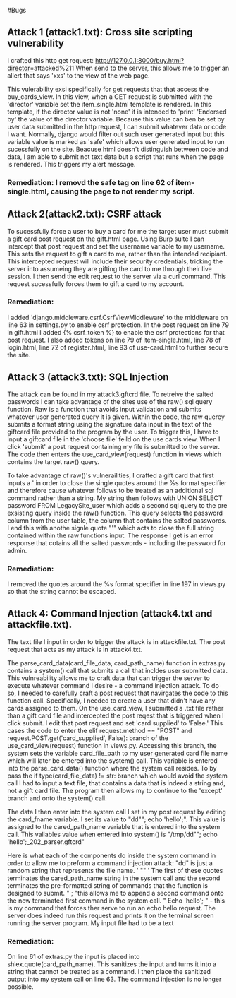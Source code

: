 #Bugs

## Attack 1 (attack1.txt): Cross site scripting vulnerability

I crafted this http get request: http://127.0.0.1:8000/buy.html?director=<script>alert('xxs')</script>attacked%211 
When send to the server, this allows me to trigger an allert that says 'xxs' to the view of the web page. 


This vulerability exsi specifically for get requests that that access the buy_cards_view. 
In this view, when a GET request is submitted with the 'director' variable set the item_single.html template is rendered. 
In this template, if the director value is not 'none' it is intended to 'print' 'Endorsed by' the value of the director variable. Because this value can ben be set by user data submitted in the http request, I can submit whatever data or code I want.
Normally, django would filter out such user generated input but this variable value is marked as 'safe' which allows user generated input to run sucessfully on the site. 
Beacuse html doesn't distinguish between code and data, I am able to submit not text data but a script that runs when the page is rendered.
This triggers my alert message. 

### Remediation: I removd the safe tag on line 62 of item-single.html, causing the page to not render my script.

## Attack 2(attack2.txt): CSRF attack 

To sucessfully force a user to buy a card for me the target user must submit a gift card post request on the gift.html page.
Using Burp suite I can intercept that post request and set the username variable to my username. This sets the request to gift a card to me, rather than the intended recipiant.
This intercepted request will include their security credentials, tricking the server into assumeing they are gifting the card to me through their live session. 
I then  send the edit request to the server via a curl command.
This request sucessfully forces them to gift a card to my account. 

### Remediation: 
I added 'django.middleware.csrf.CsrfViewMiddleware' to the middleware on line 63 in settings.py to enable csrf protection.
In the post request on line 79 in gift.html I added {% csrf_token %}  to enable the csrf protections for that post request. 
I also added tokens on line 79 of item-single.html, line 78 of login.html, line 72 of register.html, line 93 of use-card.html to further secure the site. 

## Attack 3 (attack3.txt): SQL Injection
The attack can be found in my attack3.gftcrd file.
To retreive the salted passwords I can take advantage of the sites use of the raw() sql query function. 
Raw is a function that avoids input validation and submits whatever user generated query it is given.
Within the code, the raw querey submits a format string using the signature data input in the text of the giftcard file provided to the program by the user. 
To trigger this, I have to input a giftcard file in the 'choose file' feild on the use cards view. When I click 'submit' a post request containing my file is submitted to the server. 
The code then enters the use_card_view(request) function in views which contains the target raw() query. 

To take advantage of raw()'s vulnerailities, I crafted a gift card that first inputs a ' in order to close the single quotes around the %s format specifier and therefore cause whatever follows to be treated as an additional sql command rather than a string.
My string then follows with UNION SELECT password FROM LegacySite_user which adds a second sql query to the pre exsisting query inside the raw() function.
This query selects the password column from the user table, the column that contains the salted passwords. 
I end this with anothe signle quote "'" which acts to close the full string contained within the raw functions input. 
The response I get is an error response that cotains all the salted passwords - including the password for admin. 

### Remediation: 
I removed the quotes around the %s format specifier in line 197 in views.py so that the string cannot be escaped. 


## Attack 4: Command Injection (attack4.txt and attackfile.txt). 

The text file I input in order to trigger the attack is in attackfile.txt. The post request that acts as my attack is in attack4.txt. 

The parse_card_data(card_file_data, card_path_name) function in extras.py contains a system() call that submits a call that incldes user submitted data.
This vulnreability allows me to craft data that can trigger the server to execute whatever command I desire - a command injection attack. 
To do so, I needed to carefully craft a post request that navirgates the code to this function call. 
Specifically, I needed to create a user that didn't have any cards assigned to them.
On the use_card_view, I submitted a .txt file rather than a gift card file  and intercepted the post reqest that is triggered when I click submit.
I edit that post request and set 'card supplied' to 'False.' This cases the code to enter the  elif request.method == "POST" and request.POST.get('card_supplied', False): branch of the use_card_view(request) function in views.py.
Accessing this branch, the system sets the variable card_file_path to my user generated card file name which will later be entered into the system() call.
This variable is entered into the parse_card_data() function where the system call resides.
To by pass the  if type(card_file_data) != str: branch which would avoid the system call I had to input a text file, that contains a data that is indeed a string and, not a gift card file. The program then allows my to continue to the 'except' branch and onto the system() call. 

The data I then enter into the system call I set in my post request by editing the card_fname variable. I set its value to "dd""; echo 'hello';".
This value is assigned to the  cared_path_name variable that is entered into the system call. This valiables value when entered into system() is "/tmp/dd""; echo 'hello';_202_parser.gftcrd"

Here is what each of the components do inside the system command in order to allow me to preform a command injection attack:
"dd" is just a random string that represents the file name. 
' "" ' The first of these quotes terminates the cared_path_name string in the system call and the second terminates the pre-formatted string of commands that the function is designed to submit.
" ; "this allows me to append a second command onto the now terminated first command in the system call.
" Echo 'hello'; " - this is my command that forces ther serve to run an echo hello request. The server does indeed run this request and prints it on the terminal screen running the server program.
My input file had to be a text 

### Remediation: 
On line 61 of extras.py the input is placed into shlex.quote(card_path_name). This sanitizes the input and turns it into a string that cannot be treated as a command. I then place the sanitized output into my system call on line 63. The command injection is no longer possible. 